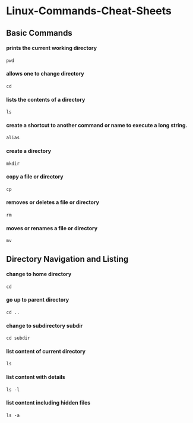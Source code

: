 # Linux-Commands-Cheat-Sheets

## Basic Commands

#### prints the current working directory
```pwd```

#### allows one to change directory
```cd```

#### lists the contents of a directory
```ls```
	
#### create a shortcut to another command or name to execute a long string.
```alias```

#### create a directory
```mkdir```

#### copy a file or directory
```cp```

#### removes or deletes a file or directory
```rm```

#### moves or renames a file or directory
```mv```


## Directory Navigation and Listing

#### change to home directory
```cd```
	
#### go up to parent directory
```cd ..```

#### change to subdirectory subdir
```cd subdir```	

#### list content of current directory
```ls```

#### list content with details
```ls -l```	

#### list content including hidden files
```ls -a```


